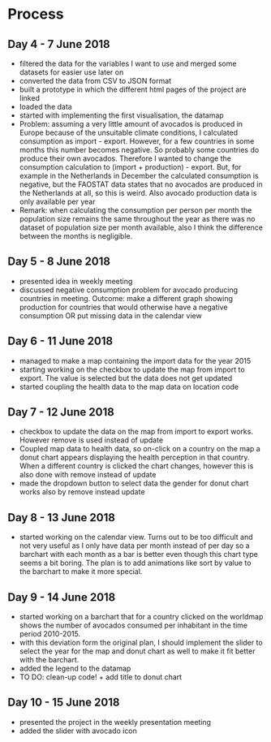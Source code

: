 # Process

## Day 4 - 7 June 2018

- filtered the data for the variables I want to use and merged some datasets for easier use later on
- converted the data from CSV to JSON format
- built a prototype in which the different html pages of the project are linked
- loaded the data
- started with implementing the first visualisation, the datamap
- Problem: assuming a very little amount of avocados is produced in Europe because of the unsuitable climate conditions, I calculated consumption as import - export. However, for a few countries in some months this number becomes negative. So probably some countries do produce their own avocados. Therefore I wanted to change the consumption calculation to (import + production) - export. But, for example in the Netherlands in December the calculated consumption is negative, but the FAOSTAT data states that no avocados are produced in the Netherlands at all, so this is weird. Also avocado production data is only available per year
- Remark: when calculating the consumption per person per month the population size remains the same throughout the year as there was no dataset of population size per month available, also I think the difference between the months is negligible.

## Day 5 - 8 June 2018

- presented idea in weekly meeting
- discussed negative consumption problem for avocado producing countries in meeting. Outcome: make a different graph showing production for countries that would otherwise have a negative consumption OR put missing data in the calendar view

## Day 6 - 11 June 2018

- managed to make a map containing the import data for the year 2015
- starting working on the checkbox to update the map from import to export. The value is selected but the data does not get updated
- started coupling the health data to the map data on location code

## Day 7 - 12 June 2018

- checkbox to update the data on the map from import to export works. However remove is used instead of update
- Coupled map data to health data, so on-click on a country on the map a donut chart appears displaying the health perception in that country. When a different country is clicked the chart changes, however this is also done with remove instead of update
- made the dropdown button to select data the gender for donut chart works also by remove instead update

## Day 8 - 13 June 2018

- started working on the calendar view. Turns out to be too difficult and not very useful as I only have data per month instead of per day so a barchart with each month as a bar is better even though this chart type seems a bit boring. The plan is to add animations like sort by value to the barchart to make it more special.

## Day 9 - 14 June 2018

- started working on a barchart that for a country clicked on the worldmap shows the number of avocados consumed per inhabitant in the time period 2010-2015.
- with this deviation form the original plan, I should implement the slider to select the year for the map and donut chart as well to make it fit better with the barchart.
- added the legend to the datamap
- TO DO: clean-up code! + add title to donut chart

## Day 10 - 15 June 2018

- presented the project in the weekly presentation meeting
- added the slider with avocado icon
